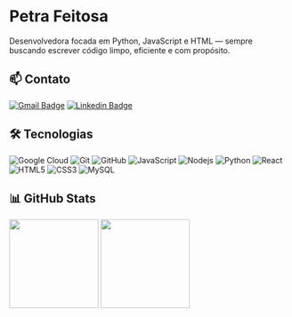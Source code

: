 # Petra Feitosa

Desenvolvedora focada em Python, JavaScript e HTML — sempre buscando escrever código limpo, eficiente e com propósito.

## 📫 Contato
[![Gmail Badge](https://img.shields.io/badge/-petrafeitosa@gmail.com-c14438?style=flat-square&logo=Gmail&logoColor=white&link=mailto:petrafeitosa@gmail.com)](mailto:petrafeitosa@gmail.com)
[![Linkedin Badge](https://img.shields.io/badge/-petrafeitosa-blue?style=flat-square&logo=Linkedin&logoColor=white&link=https://www.linkedin.com/in/petra-feitosa/)](https://www.linkedin.com/in/petra-feitosa/)

## 🛠️ Tecnologias
![Google Cloud](https://img.shields.io/badge/Google%20Cloud-black?style=flat-square&logo=google-cloud)
![Git](https://img.shields.io/badge/-Git-black?style=flat-square&logo=git)
![GitHub](https://img.shields.io/badge/-GitHub-181717?style=flat-square&logo=github)
![JavaScript](https://img.shields.io/badge/-JavaScript-black?style=flat-square&logo=javascript)
![Nodejs](https://img.shields.io/badge/-Nodejs-black?style=flat-square&logo=Node.js)
![Python](https://img.shields.io/badge/-Python-black?style=flat-square&logo=Python)
![React](https://img.shields.io/badge/-React-black?style=flat-square&logo=react)
![HTML5](https://img.shields.io/badge/-HTML5-E34F26?style=flat-square&logo=html5&logoColor=white)
![CSS3](https://img.shields.io/badge/-CSS3-1572B6?style=flat-square&logo=css3)
![MySQL](https://img.shields.io/badge/-MySQL-black?style=flat-square&logo=mysql)


## 📊 GitHub Stats


<div align="left">
  <img height="160em" src="https://github-readme-stats.vercel.app/api?username=petrafeitosadev&show_icons=true&theme=default&count_private=true&hide_title=true" />
  <img height="160em" src="https://github-readme-stats.vercel.app/api/top-langs/?username=petrafeitosadev&layout=compact&theme=default" />
</div>
